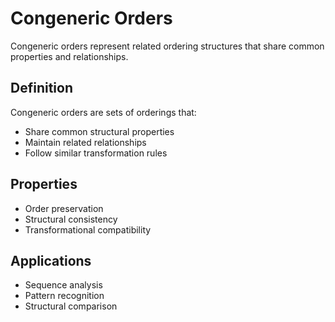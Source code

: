 # Congeneric Orders

Congeneric orders represent related ordering structures that share common properties and relationships.

## Definition

Congeneric orders are sets of orderings that:
- Share common structural properties
- Maintain related relationships
- Follow similar transformation rules

## Properties

- Order preservation
- Structural consistency
- Transformational compatibility

## Applications

- Sequence analysis
- Pattern recognition
- Structural comparison
